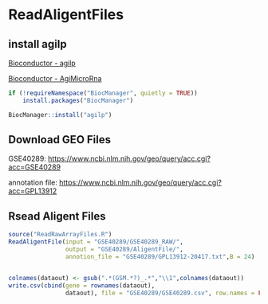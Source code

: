# ReadAligentFiles

## install agilp

[Bioconductor - agilp](http://bioconductor.org/packages/release/bioc/html/agilp.html)

[Bioconductor - AgiMicroRna](http://bioconductor.org/packages/release/bioc/html/AgiMicroRna.html)

```R
if (!requireNamespace("BiocManager", quietly = TRUE))
    install.packages("BiocManager")

BiocManager::install("agilp")
```

## Download GEO Files

GSE40289: https://www.ncbi.nlm.nih.gov/geo/query/acc.cgi?acc=GSE40289

annotation file: https://www.ncbi.nlm.nih.gov/geo/query/acc.cgi?acc=GPL13912

## Rsead Aligent Files

```R
source("ReadRawArrayFiles.R")
ReadAligentFile(input = "GSE40289/GSE40289_RAW/",
                output = "GSE40289/AligentFile/",
                annotion_file = "GSE40289/GPL13912-20417.txt",B = 24)


colnames(dataout) <- gsub(".*(GSM.*?)_.*","\\1",colnames(dataout))
write.csv(cbind(gene = rownames(dataout),
                dataout), file = "GSE40289/GSE40289.csv", row.names = FALSE)
```

